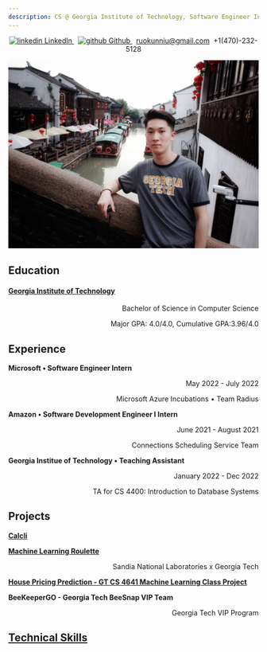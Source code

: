 ```yaml
---
description: CS @ Georgia Institute of Technology, Software Engineer Intern @ Microsoft, Amazon
---
```

<p align="center">
  <a href="https://www.linkedin.com/in/ruokun-niu-128466155/" rel="nofollow noreferrer">
    <img src="https://i.stack.imgur.com/gVE0j.png" alt="linkedin"> LinkedIn
  </a>  &nbsp; 
  <a href="https://github.com/ruokun-niu" rel="nofollow noreferrer">
    <img src="https://i.stack.imgur.com/tskMh.png" alt="github"> Github
  </a> &nbsp; 
  <a href="mailto:ruokunniu@gmail.com"> ruokunniu@gmail.com</a>&nbsp; 
  <a> +1(470)-232-5128</a>
</p>

<img src="./image/GeorgiaTech.jpg" alt="Tommy in GT tshirt">

## Education
<h4> <a href="https://ruokun-niu.github.io/education"> Georgia Institute of Technology </a></h4>
<p align="right">Bachelor of Science in Computer Science</p>
<p align="right">Major GPA: 4.0/4.0, Cumulative GPA:3.96/4.0 </p>


## Experience
**Microsoft • Software Engineer Intern** 
<p align="right">May 2022 - July 2022 </p>
<p align="right">Microsoft Azure Incubations • Team Radius</p>

**Amazon • Software Development Engineer I Intern**
<p align="right">June 2021 - August 2021 </p>
<p align="right">Connections Scheduling Service Team</p>

**Georgia Institue of Technology • Teaching Assistant**
<p align="right">January 2022 - Dec 2022</p>
<p align="right">TA for CS 4400: Introduction to Database Systems</p>


## Projects
**[Calcli](https://github.com/ruokun-niu/calcli)**

**[Machine Learning Roulette](mlr.md)**
<p align="right">Sandia National Laboratories x Georgia Tech</p>

**[House Pricing Prediction - GT CS 4641 Machine Learning Class Project](https://mlgroup16spring2022.github.io/)**

**BeeKeeperGO - Georgia Tech BeeSnap VIP Team**
<p align="right">Georgia Tech VIP Program</p>

<!-- **"QQ Farm" - Georgia Tech CS 2340 Class Project** -->







## [Technical Skills](./technical.md)

